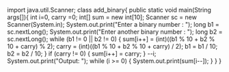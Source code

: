 
import java.util.Scanner;
class add_binary{
public static void main(String args[]){
int i=0, carry =0;
int[] sum = new int[10];
Scanner sc = new Scanner(System.in);
System.out.print("Enter a binary number : ");
long b1 = sc.nextLong();
System.out.print("Enter another binary number : ");
long b2 = sc.nextLong();
while (b1 != 0 || b2 != 0) 
{
sum[i++] = (int)((b1 % 10 + b2 % 10 + carry) % 2);
carry = (int)((b1 % 10 + b2 % 10 + carry) / 2);
b1 = b1 / 10;
b2 = b2 / 10;
}
if (carry != 0) {
sum[i++] = carry;
}
--i;
System.out.print("Output: ");
while (i >= 0) {
System.out.print(sum[i--]);
}
}
}
